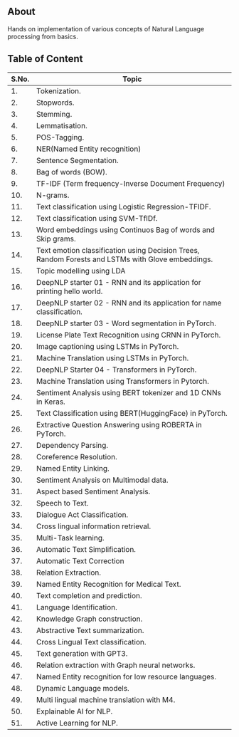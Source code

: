 ## About

Hands on implementation of various concepts of Natural Language processing from basics.

## Table of Content

| S.No. | Topic |
| ----- | ----- |
| 1. | Tokenization. |
| 2. | Stopwords. |
| 3. | Stemming. |
| 4. | Lemmatisation. |
| 5. | POS-Tagging. |
| 6. | NER(Named Entity recognition) |
| 7. | Sentence Segmentation. |
| 8. | Bag of words (BOW). |
| 9. | TF-IDF (Term frequency-Inverse Document Frequency) |
| 10. | N-grams. |
| 11. | Text classification using Logistic Regression-TFIDF. |
| 12. | Text classification using SVM-TfIDf. |
| 13. | Word embeddings using Continuos Bag of words and Skip grams. |
| 14. | Text emotion classification using Decision Trees, Random Forests and LSTMs with Glove embeddings. |
| 15. | Topic modelling using LDA |
| 16. | DeepNLP starter 01 - RNN and its application for printing hello world. |
| 17. | DeepNLP starter 02 - RNN and its application for name classification. |
| 18. | DeepNLP starter 03 - Word segmentation in PyTorch. |
| 19. | License Plate Text Recognition using CRNN in PyTorch. |
| 20. | Image captioning using LSTMs in PyTorch. |
| 21. | Machine Translation using LSTMs in PyTorch. |
| 22. | DeepNLP Starter 04 - Transformers in PyTorch. |
| 23. | Machine Translation using Transformers in Pytorch. |
| 24. | Sentiment Analysis using BERT tokenizer and 1D CNNs in Keras. |
| 25. | Text Classification using BERT(HuggingFace) in PyTorch. |
| 26. | Extractive Question Answering using ROBERTA in PyTorch. |
| 27. | Dependency Parsing. |
| 28. | Coreference Resolution. |
| 29. | Named Entity Linking. |
| 30. | Sentiment Analysis on Multimodal data. |
| 31. | Aspect based Sentiment Analysis. |
| 32. | Speech to Text. |
| 33. | Dialogue Act Classification. |
| 34. | Cross lingual information retrieval. |
| 35. | Multi-Task learning. |
| 36. | Automatic Text Simplification. |
| 37. | Automatic Text Correction |
| 38. | Relation Extraction. |
| 39. | Named Entity Recognition for Medical Text. |
| 40. | Text completion and prediction. |
| 41. | Language Identification. |
| 42. | Knowledge Graph construction. |
| 43. | Abstractive Text summarization. |
| 44. | Cross Lingual Text classification. |
| 45. | Text generation with GPT3. |
| 46. | Relation extraction with Graph neural networks. |
| 47. | Named Entity recognition for low resource languages. |
| 48. | Dynamic Language models. |
| 49. | Multi lingual machine translation with M4. |
| 50. | Explainable AI for NLP. |
| 51. | Active Learning for NLP. |

